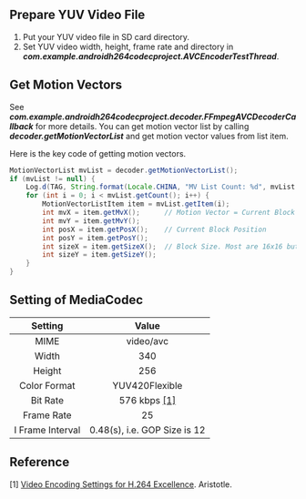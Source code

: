 
## Prepare YUV Video File

1. Put your YUV video file in SD card directory.
2. Set YUV video width, height, frame rate and directory in ***com.example.androidh264codecproject.AVCEncoderTestThread***.

## Get Motion Vectors

See ***com.example.androidh264codecproject.decoder.FFmpegAVCDecoderCallback*** for more details. You can get motion vector list by calling ***decoder.getMotionVectorList*** and get motion vector values from list item.

Here is the key code of getting motion vectors.

```java
MotionVectorList mvList = decoder.getMotionVectorList();
if (mvList != null) {
    Log.d(TAG, String.format(Locale.CHINA, "MV List Count: %d", mvList.getCount()));
    for (int i = 0; i < mvList.getCount(); i++) {
        MotionVectorListItem item = mvList.getItem(i);
        int mvX = item.getMvX();      // Motion Vector = Current Block Position - Last Block Position
        int mvY = item.getMvY();
        int posX = item.getPosX();    // Current Block Position
        int posY = item.getPosY();
        int sizeX = item.getSizeX();  // Block Size. Most are 16x16 but some of blocks are 8x8
        int sizeY = item.getSizeY();
    }
}
```

## Setting of MediaCodec
|Setting|Value|
|:-:|:-:|
|MIME|video/avc|
|Width|340|
|Height|256|
|Color Format|YUV420Flexible|
|Bit Rate|576 kbps [[1]](#ref)|
|Frame Rate|25|
|I Frame Interval|0.48(s), i.e. GOP Size is 12|

## <span id="ref">Reference</span>

[1] [Video Encoding Settings for H.264 Excellence](http://www.lighterra.com/papers/videoencodingh264/). Aristotle.
